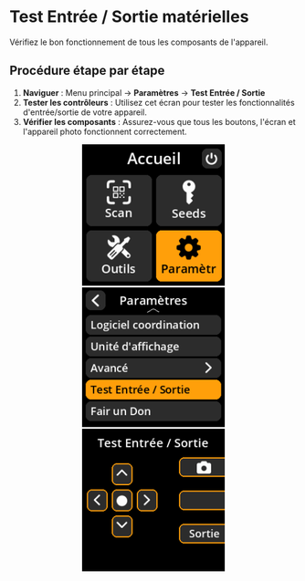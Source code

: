 # Test Entrée / Sortie matérielles

Vérifiez le bon fonctionnement de tous les composants de l'appareil.

## Procédure étape par étape

1. **Naviguer** : Menu principal → **Paramètres** → **Test Entrée / Sortie**
2. **Tester les contrôleurs** : Utilisez cet écran pour tester les fonctionnalités d'entrée/sortie de votre appareil.
3. **Vérifier les composants** : Assurez-vous que tous les boutons, l'écran et l'appareil photo fonctionnent correctement.

<div align="center">
     <img src="images/HomeScreenSettingsSelectView_dc_bs_fr.png" alt="Menu de sélection des paramètres" width="250"/>
</div>

<div align="center">
     <img src="images/SettingsMainMenuInputOutputSelectView_dc_bs_fr.png" alt="Menu de sélection des E/S" width="250"/>
</div>

<div align="center">
     <img src="images/SettingsEntryUpdateSelectionView_io_test_dc_bs_fr.png" alt="Interface de test d'E/S" width="250"/>
</div>
